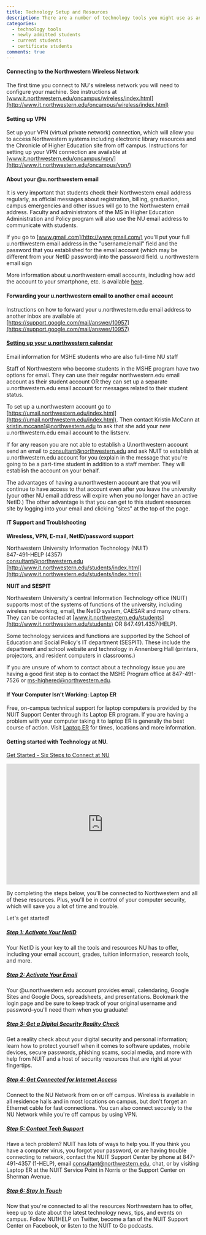 ```yaml
---
title: Technology Setup and Resources
description: There are a number of technology tools you might use as an MSHE student. Learn how to connect to the wireless network, set up VPN, access your u.northwestern.edu email address, and troublesheet common IT issues.
categories: 
  - technology tools
  - newly admitted students
  - current students
  - certificate students
comments: true
---
```


#### Connecting to the Northwestern Wireless Network

The first time you connect to NU's wireless network you will need to configure your machine. See instructions at [www.it.northwestern.edu/oncampus/wireless/index.html](http://www.it.northwestern.edu/oncampus/wireless/index.html)

#### Setting up VPN

Set up your VPN (virtual private network) connection, which will allow you to access Northwestern systems including electronic library resources and the Chronicle of Higher Education site from off campus. Instructions for setting up your VPN connection are available at [www.it.northwestern.edu/oncampus/vpn/](http://www.it.northwestern.edu/oncampus/vpn/)

#### About your @u.northwestern email

It is very important that students check their Northwestern email address regularly, as official messages about registration, billing, graduation, campus emergencies and other issues will go to the Northwestern email address. Faculty and administrators of the MS in Higher Education Administration and Policy program will also use the NU email address to communicate with students.

If you go to [www.gmail.com](http://www.gmail.com/) you'll put your full u.northwestern email address in the "username/email" field and the password that you established for the email account (which may be different from your NetID password) into the password field. u.northwestern email sign

More information about u.northwestern email accounts, including how add the account to your smartphone, etc. is available [here](http://www.it.northwestern.edu/mobility/index.html).

#### Forwarding your u.northwestern email to another email account

Instructions on how to forward your u.northwestern.edu email address to another inbox are available at [https://support.google.com/mail/answer/10957](https://support.google.com/mail/answer/10957)

#### [Setting up your u.northwestern calendar](http://www.it.northwestern.edu/stucollab/calendars.html)

Email information for MSHE students who are also full-time NU staff

Staff of Northwestern who become students in the MSHE program have two options for email. They can use their regular northwestern.edu email account as their student account OR they can set up a separate u.northwestern.edu email account for messages related to their student status.

To set up a u.northwestern account go to [https://umail.northwestern.edu/index.html](https://umail.northwestern.edu/index.html). Then contact Kristin McCann at [kristin.mccann1@northwestern.edu](mailto:kristin.mccann1@northwestern.edu) to ask that she add your new u.northwestern.edu email account to the listserv.

If for any reason you are not able to establish a U.northwestern account send an email to [consultant@northwestern.edu](mailto:consultant@northwestern.edu) and ask NUIT to establish at u.northwestern.edu account for you (explain in the message that you're going to be a part-time student in addition to a staff member. They will establish the account on your behalf.

The advantages of having a u.northwestern account are that you will continue to have access to that account even after you leave the university (your other NU email address will expire when you no longer have an active NetID.) The other advantage is that you can get to this student resources site by logging into your email and clicking "sites" at the top of the page.

#### IT Support and Troublshooting

**Wiresless, VPN, E-mail, NetID/password support**

Northwestern University Information Technology (NUIT)  
847-491-HELP (4357)  
[consultant@northwestern.edu](mailto:consultant@northwestern.edu)  
[http://www.it.northwestern.edu/students/index.html](http://www.it.northwestern.edu/students/index.html)  

**NUIT and SESPIT**

Northwestern University's central Information Technology office (NUIT) supports most of the systems of functions of the university, including wireless networking, email, the NetID system, CAESAR and many others. They can be contacted at [www.it.northwestern.edu/students](http://www.it.northwestern.edu/students) OR 847.491.4357(HELP).

Some technology services and functions are supported by the School of Education and Social Policy's IT department (SESPIT). These include the department and school website and technology in Annenberg Hall (printers, projectors, and resident computers in classrooms.)

If you are unsure of whom to contact about a technology issue you are having a good first step is to contact the MSHE Program office at 847-491-7526 or [ms-highered@northwestern.edu](mailto:ms-highered@northwestern.edu).

#### If Your Computer Isn't Working: Laptop ER

Free, on-campus technical support for laptop computers is provided by the NUIT Support Center through its Laptop ER program. If you are having a problem with your computer taking it to laptop ER is generally the best course of action. Visit [Laptop ER](http://www.it.northwestern.edu/laptoper/) for times, locations and more information.

#### Getting started with Technology at NU.

[Get Started - Six Steps to Connect at NU](http://www.it.northwestern.edu/students/getstarted.html)

<iframe width="100%" height="315" src="https://www.youtube.com/embed/7ztB6x_sJW8" frameborder="0" allowfullscreen=""></iframe>

By completing the steps below, you'll be connected to Northwestern and all of these resources. Plus, you'll be in control of your computer security, which will save you a lot of time and trouble.

Let's get started!

##### [Step 1: Activate Your NetID](http://www.northwestern.edu/login)

Your NetID is your key to all the tools and resources NU has to offer, including your email account, grades, tuition information, research tools, and more.

##### [Step 2: Activate Your Email](http://www.it.northwestern.edu/stucollab/index.html)

Your @u.northwestern.edu account provides email, calendaring, Google Sites and Google Docs, spreadsheets, and presentations. Bookmark the login page and be sure to keep track of your original username and password–you'll need them when you graduate!

##### [Step 3: Get a Digital Security Reality Check](http://www.it.northwestern.edu/security/reality-check/index.html)

Get a reality check about your digital security and personal information; learn how to protect yourself when it comes to software updates, mobile devices, secure passwords, phishing scams, social media, and more with help from NUIT and a host of security resources that are right at your fingertips.

##### [Step 4: Get Connected for Internet Access](http://www.it.northwestern.edu/connected/index.html)

Connect to the NU Network from on or off campus. Wireless is available in all residence halls and in most locations on campus, but don't forget an Ethernet cable for fast connections. You can also connect securely to the NU Network while you're off campus by using VPN.

##### [Step 5: Contact Tech Support](http://www.it.northwestern.edu/supportcenter/index.html)

Have a tech problem? NUIT has lots of ways to help you. If you think you have a computer virus, you forgot your password, or are having trouble connecting to network, contact the NUIT Support Center by phone at 847-491-4357 (1-HELP), email consultant@northwestern.edu, chat, or by visiting Laptop ER at the NUIT Service Point in Norris or the Support Center on Sherman Avenue.

##### [Step 6: Stay In Touch](http://www.it.northwestern.edu/connected/social-networking/index.html)

Now that you're connected to all the resources Northwestern has to offer, keep up to date about the latest technology news, tips, and events on campus. Follow NU1HELP on Twitter, become a fan of the NUIT Support Center on Facebook, or listen to the NUIT to Go podcasts.
